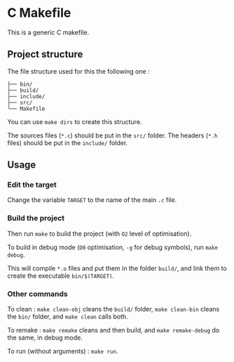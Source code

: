 # C Makefile
This is a generic C makefile.

## Project structure
The file structure used for this the following one :
```
├── bin/
├── build/
├── include/
├── src/
└── Makefile
```
You can use `make dirs` to create this structure.

The sources files (`*.c`) should be put in the `src/` folder.
The headers (`*.h` files) should be put in the `include/` folder.

## Usage
### Edit the target
Change the variable `TARGET` to the name of the main `.c` file.

### Build the project
Then run `make` to build the project (with `O2` level of optimisation).

To build in debug mode (`O0` optimisation, `-g` for debug symbols), run `make debug`.

This will compile `*.o` files and put them in the folder `build/`, and link them to create the executable `bin/$(TARGET)`.

### Other commands
To clean : `make clean-obj` cleans the `build/` folder, `make clean-bin` cleans the `bin/` folder, and `make clean` calls both.

To remake : `make remake` cleans and then build, and `make remake-debug` do the same, in debug mode.

To run (without arguments) : `make run`.
